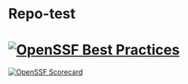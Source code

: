 # Repo-test
# [![OpenSSF Best Practices](https://www.bestpractices.dev/projects/10233/badge)](https://www.bestpractices.dev/projects/10233)
[![OpenSSF Scorecard](htt‌ps://api.securityscorecards.dev/projects/github.com/mhod9es/Repo-test/badge)](htt‌ps://securityscorecards.dev/viewer/?uri=github.com/mhod9es/Repo-test)
